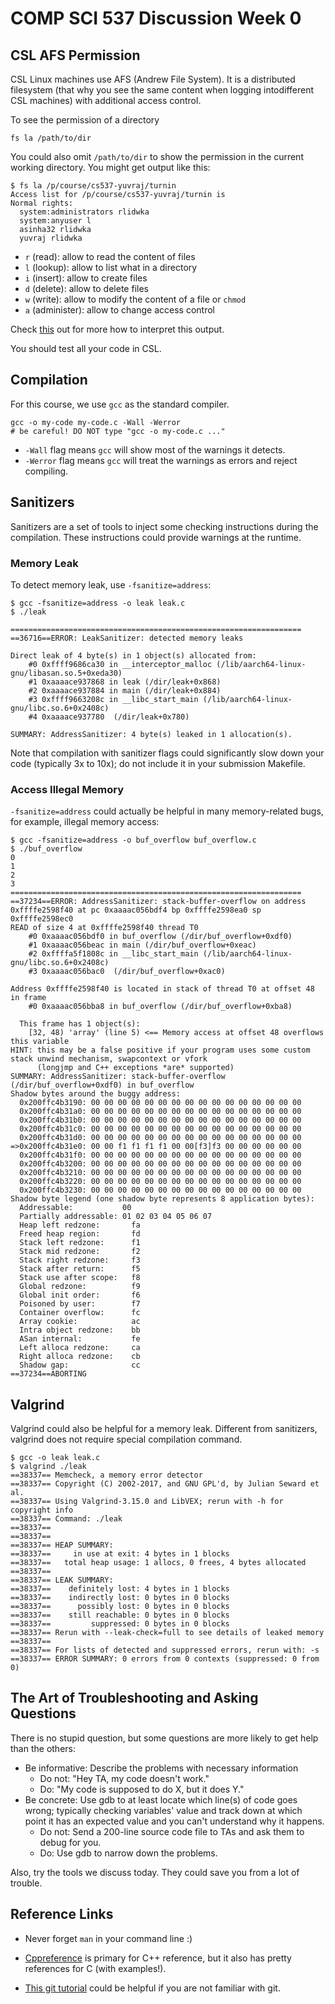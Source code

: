 # COMP SCI 537 Discussion Week 0


## CSL AFS Permission

CSL Linux machines use AFS (Andrew File System). It is a distributed filesystem (that why you see the same content when logging intodifferent CSL machines) with additional access control.

To see the permission of a directory

```shell
fs la /path/to/dir
```

You could also omit `/path/to/dir` to show the permission in the current working directory. You might get output like this:

```console
$ fs la /p/course/cs537-yuvraj/turnin
Access list for /p/course/cs537-yuvraj/turnin is
Normal rights:
  system:administrators rlidwka
  system:anyuser l
  asinha32 rlidwka
  yuvraj rlidwka
```

- `r` (read): allow to read the content of files
- `l` (lookup): allow to list what in a directory
- `i` (insert): allow to create files
- `d` (delete): allow to delete files
- `w` (write): allow to modify the content of a file or `chmod`
- `a` (administer): allow to change access control

Check [this](https://computing.cs.cmu.edu/help-support/afs-acls) out for more how to interpret this output.

You should test all your code in CSL.

## Compilation

For this course, we use `gcc` as the standard compiler.

```shell
gcc -o my-code my-code.c -Wall -Werror
# be careful! DO NOT type "gcc -o my-code.c ..."
```

- `-Wall` flag means `gcc` will show most of the warnings it detects.
-  `-Werror` flag means `gcc` will treat the warnings as errors and reject compiling.

## Sanitizers

Sanitizers are a set of tools to inject some checking instructions during the compilation. These instructions could provide warnings at the runtime.

### Memory Leak

To detect memory leak, use `-fsanitize=address`:

```console
$ gcc -fsanitize=address -o leak leak.c
$ ./leak

=================================================================
==36716==ERROR: LeakSanitizer: detected memory leaks

Direct leak of 4 byte(s) in 1 object(s) allocated from:
    #0 0xffff9686ca30 in __interceptor_malloc (/lib/aarch64-linux-gnu/libasan.so.5+0xeda30)
    #1 0xaaaace937868 in leak (/dir/leak+0x868)
    #2 0xaaaace937884 in main (/dir/leak+0x884)
    #3 0xffff9663208c in __libc_start_main (/lib/aarch64-linux-gnu/libc.so.6+0x2408c)
    #4 0xaaaace937780  (/dir/leak+0x780)

SUMMARY: AddressSanitizer: 4 byte(s) leaked in 1 allocation(s).
```

Note that compilation with sanitizer flags could significantly slow down your code (typically 3x to 10x); do not include it in your submission Makefile.

### Access Illegal Memory

`-fsanitize=address` could actually be helpful in many memory-related bugs, for example, illegal memory access:

```console
$ gcc -fsanitize=address -o buf_overflow buf_overflow.c
$ ./buf_overflow
0
1
2
3
=================================================================
==37234==ERROR: AddressSanitizer: stack-buffer-overflow on address 0xffffe2598f40 at pc 0xaaaac056bdf4 bp 0xffffe2598ea0 sp 0xffffe2598ec0
READ of size 4 at 0xffffe2598f40 thread T0
    #0 0xaaaac056bdf0 in buf_overflow (/dir/buf_overflow+0xdf0)
    #1 0xaaaac056beac in main (/dir/buf_overflow+0xeac)
    #2 0xffffa5f1808c in __libc_start_main (/lib/aarch64-linux-gnu/libc.so.6+0x2408c)
    #3 0xaaaac056bac0  (/dir/buf_overflow+0xac0)

Address 0xffffe2598f40 is located in stack of thread T0 at offset 48 in frame
    #0 0xaaaac056bba8 in buf_overflow (/dir/buf_overflow+0xba8)

  This frame has 1 object(s):
    [32, 48) 'array' (line 5) <== Memory access at offset 48 overflows this variable
HINT: this may be a false positive if your program uses some custom stack unwind mechanism, swapcontext or vfork
      (longjmp and C++ exceptions *are* supported)
SUMMARY: AddressSanitizer: stack-buffer-overflow (/dir/buf_overflow+0xdf0) in buf_overflow
Shadow bytes around the buggy address:
  0x200ffc4b3190: 00 00 00 00 00 00 00 00 00 00 00 00 00 00 00 00
  0x200ffc4b31a0: 00 00 00 00 00 00 00 00 00 00 00 00 00 00 00 00
  0x200ffc4b31b0: 00 00 00 00 00 00 00 00 00 00 00 00 00 00 00 00
  0x200ffc4b31c0: 00 00 00 00 00 00 00 00 00 00 00 00 00 00 00 00
  0x200ffc4b31d0: 00 00 00 00 00 00 00 00 00 00 00 00 00 00 00 00
=>0x200ffc4b31e0: 00 00 f1 f1 f1 f1 00 00[f3]f3 00 00 00 00 00 00
  0x200ffc4b31f0: 00 00 00 00 00 00 00 00 00 00 00 00 00 00 00 00
  0x200ffc4b3200: 00 00 00 00 00 00 00 00 00 00 00 00 00 00 00 00
  0x200ffc4b3210: 00 00 00 00 00 00 00 00 00 00 00 00 00 00 00 00
  0x200ffc4b3220: 00 00 00 00 00 00 00 00 00 00 00 00 00 00 00 00
  0x200ffc4b3230: 00 00 00 00 00 00 00 00 00 00 00 00 00 00 00 00
Shadow byte legend (one shadow byte represents 8 application bytes):
  Addressable:           00
  Partially addressable: 01 02 03 04 05 06 07
  Heap left redzone:       fa
  Freed heap region:       fd
  Stack left redzone:      f1
  Stack mid redzone:       f2
  Stack right redzone:     f3
  Stack after return:      f5
  Stack use after scope:   f8
  Global redzone:          f9
  Global init order:       f6
  Poisoned by user:        f7
  Container overflow:      fc
  Array cookie:            ac
  Intra object redzone:    bb
  ASan internal:           fe
  Left alloca redzone:     ca
  Right alloca redzone:    cb
  Shadow gap:              cc
==37234==ABORTING
```

## Valgrind

Valgrind could also be helpful for a memory leak. Different from sanitizers, valgrind does not require special compilation command.

```console
$ gcc -o leak leak.c
$ valgrind ./leak
==38337== Memcheck, a memory error detector
==38337== Copyright (C) 2002-2017, and GNU GPL'd, by Julian Seward et al.
==38337== Using Valgrind-3.15.0 and LibVEX; rerun with -h for copyright info
==38337== Command: ./leak
==38337==
==38337==
==38337== HEAP SUMMARY:
==38337==     in use at exit: 4 bytes in 1 blocks
==38337==   total heap usage: 1 allocs, 0 frees, 4 bytes allocated
==38337==
==38337== LEAK SUMMARY:
==38337==    definitely lost: 4 bytes in 1 blocks
==38337==    indirectly lost: 0 bytes in 0 blocks
==38337==      possibly lost: 0 bytes in 0 blocks
==38337==    still reachable: 0 bytes in 0 blocks
==38337==         suppressed: 0 bytes in 0 blocks
==38337== Rerun with --leak-check=full to see details of leaked memory
==38337==
==38337== For lists of detected and suppressed errors, rerun with: -s
==38337== ERROR SUMMARY: 0 errors from 0 contexts (suppressed: 0 from 0)
```

## The Art of Troubleshooting and Asking Questions

There is no stupid question, but some questions are more likely to get help than the others:

- Be informative: Describe the problems with necessary information
    - Do not: "Hey TA, my code doesn't work."
    - Do: "My code is supposed to do X, but it does Y."
- Be concrete: Use gdb to at least locate which line(s) of code goes wrong; typically checking variables' value and track down at which point it has an expected value and you can't understand why it happens.
    - Do not: Send a 200-line source code file to TAs and ask them to debug for you.
    - Do: Use gdb to narrow down the problems.

Also, try the tools we discuss today. They could save you from a lot of trouble.

## Reference Links

- Never forget `man` in your command line :)

- [Cppreference](https://en.cppreference.com/w/c) is primary for C++ reference, but it also has pretty references for C (with examples!).
- [This git tutorial](https://git-scm.com/docs/gittutorial) could be helpful if you are not familiar with git.
